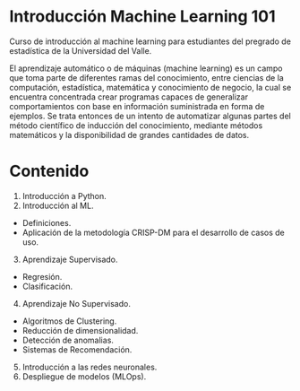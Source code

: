 # Introducción Machine Learning 101
Curso de introducción al machine learning para estudiantes del pregrado de estadística de la Universidad del Valle.

El aprendizaje automático o de máquinas (machine learning) es un campo que toma parte de diferentes ramas del conocimiento, entre ciencias de la computación, estadística, matemática y conocimiento de negocio, la cual se encuentra concentrada crear programas capaces de generalizar comportamientos
con base en información suministrada en forma de ejemplos. Se trata entonces de un intento de automatizar algunas partes del método científico de inducción del conocimiento, mediante métodos matemáticos y la disponibilidad de grandes cantidades de datos.

# Contenido
1. Introducción a Python.
2. Introducción al ML.
- Definiciones.
- Aplicación de la metodología CRISP-DM para el desarrollo de casos de uso.
3. Aprendizaje Supervisado.
- Regresión.
- Clasificación.
4. Aprendizaje No Supervisado.
- Algoritmos de Clustering.
- Reducción de dimensionalidad.
- Detección de anomalias.
- Sistemas de Recomendación.
5. Introducción a las redes neuronales.
6. Despliegue de modelos (MLOps).



